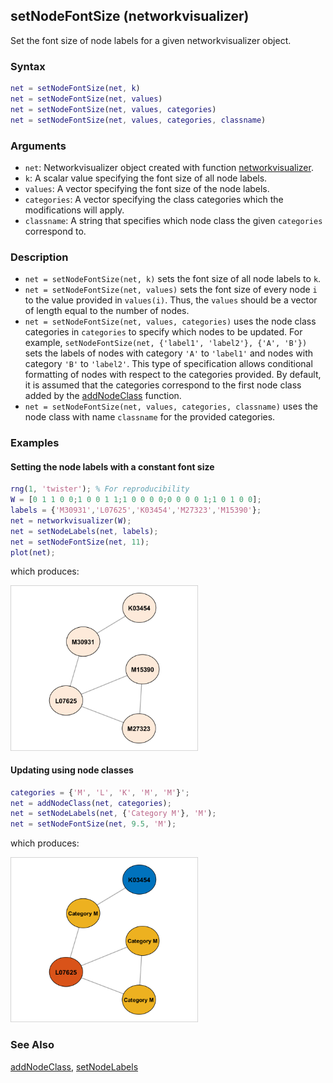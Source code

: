 ## setNodeFontSize (networkvisualizer)
Set the font size of node labels for a given networkvisualizer object.

### Syntax
```Matlab
net = setNodeFontSize(net, k)
net = setNodeFontSize(net, values)
net = setNodeFontSize(net, values, categories)
net = setNodeFontSize(net, values, categories, classname)
```

### Arguments
* ```net```: Networkvisualizer object created with function [networkvisualizer](networkvisualizer.md).
* ```k```: A scalar value specifying the font size of all node labels.
* ```values```: A vector specifying the font size of the node labels.
* ```categories```: A vector specifying the class categories which the modifications will apply.
* ```classname```: A string that specifies which node class the given ```categories``` correspond to.

### Description
* ```net = setNodeFontSize(net, k)``` sets the font size of all node labels to ```k```.
* ```net = setNodeFontSize(net, values)``` sets the font size of every node ```i``` to the value provided in ```values(i)```. Thus, the ```values``` should be a vector of length equal to the number of nodes. 
* ```net = setNodeFontSize(net, values, categories)``` uses the node class categories in ```categories``` to specify which nodes to be updated. For example, ```setNodeFontSize(net, {'label1', 'label2'}, {'A', 'B'})``` sets the labels of nodes with category ```'A'``` to ```'label1'``` and nodes with category ```'B'``` to ```'label2'```. This type of specification allows conditional formatting of nodes with respect to the categories provided. By default, it is assumed that the categories correspond to the first node class added by the [addNodeClass](addNodeClass.md) function.
* ```net = setNodeFontSize(net, values, categories, classname)``` uses the node class with name ```classname``` for the provided categories.

### Examples

#### Setting the node labels with a constant font size

```Matlab
rng(1, 'twister'); % For reproducibility
W = [0 1 1 0 0;1 0 0 1 1;1 0 0 0 0;0 0 0 0 1;1 0 1 0 0];
labels = {'M30931','L07625','K03454','M27323','M15390'};
net = networkvisualizer(W);
net = setNodeLabels(net, labels);
net = setNodeFontSize(net, 11);
plot(net);
```
which produces:

<img src="examples/setNodeFontSize-1.png" width="300">

#### Updating using node classes

```Matlab
categories = {'M', 'L', 'K', 'M', 'M'}';
net = addNodeClass(net, categories);
net = setNodeLabels(net, {'Category M'}, 'M');
net = setNodeFontSize(net, 9.5, 'M');
```
which produces:

<img src="examples/setNodeFontSize-2.png" width="300">

### See Also
[addNodeClass](addNodeClass.md), [setNodeLabels](setNodeLabels.md)


